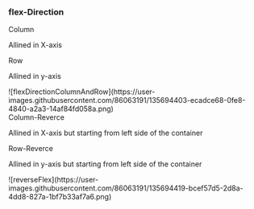    <h3>flex-Direction</h3>
    <div>Column</div>
    <p>Allined in X-axis</p>
    <div>Row</div>
    <p>Allined in y-axis</p>
    ![flexDirectionColumnAndRow](https://user-images.githubusercontent.com/86063191/135694403-ecadce68-0fe8-4840-a2a3-14af84fd058a.png)
    <div>Column-Reverce</div>
    <p>Allined in X-axis but starting from left side of the container</p>
    <div>Row-Reverce</div>
    <p>Allined in y-axis but starting from left side of the container</p>
    ![reverseFlex](https://user-images.githubusercontent.com/86063191/135694419-bcef57d5-2d8a-4dd8-827a-1bf7b33af7a6.png)
